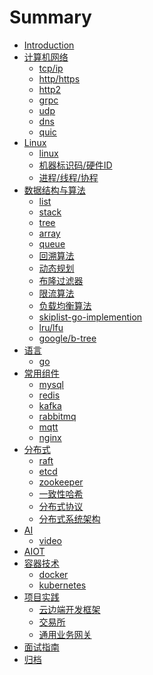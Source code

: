 # Summary

- [Introduction](README.md)
- [计算机网络]()
  - [tcp/ip](network/tcp&ip.md)
  - [http/https](network/http&https&tls.md)
  - [http2](network/http2.md)
  - [grpc](network/grpc.md)
  - [udp](network/udp.md)
  - [dns](network/dns.md)
  - [quic](network/quic.md)
- [Linux]()
  - [linux](linux/README.md)
  - [机器标识码/硬件ID](linux/ids.md)
  - [进程/线程/协程](linux/process-thread-coroutine.md)
- [数据结构与算法]()
  - [list](algorithm/list.md)
  - [stack](algorithm/stack.md)
  - [tree](algorithm/tree.md)
  - [array](algorithm/array.md)
  - [queue]()
  - [回溯算法](algorithm/backtrack.md)
  - [动态规划](algorithm/dp.md)
  - [布隆过滤器](algorithm/bloom.md)
  - [限流算法]()
  - [负载均衡算法]()
  - [skiplist-go-implemention]()
  - [lru/lfu]()
  - [google/b-tree]()
- [语言]()
  - [go](language/golang.md)
- [常用组件]()
  - [mysql](components/mysql.md)
  - [redis](components/redis.md)
  - [kafka](components/kafka.md)
  - [rabbitmq](components/rabbitmq.md)
  - [mqtt](components/mqtt.md)
  - [nginx](components/nginx.md)
- [分布式]()
  - [raft](distributed/raft.md)
  - [etcd](distributed/etcd.md)
  - [zookeeper](distributed/zk.md)
  - [一致性哈希]()
  - [分布式协议]()
  - [分布式系统架构]()
- [AI]()
  - [video](ai/video.md)
- [AIOT]()
- [容器技术]()
  - [docker](containers/docker.md)
  - [kubernetes](containers/k8s-cookbook/README.md)
- [项目实践]()
  - [云边端开发框架]()
  - [交易所](projects/trade-engin.md)
  - [通用业务网关](projects/business-gw.md)
- [面试指南](interview/interview.md)
- [归档](bak/bak.md)